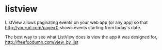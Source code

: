 listview
========

ListView allows paginating events on your web app (or any app) so that http://yoururl.com/page=0 shows events starting from today's date.

The best way to see what ListView does is view the app it was designed for, http://freefoodumn.com/view_by_list